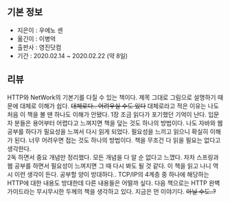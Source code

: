 ## 기본 정보
- 지은이 : 우에노 센
- 옮긴이 : 이병억
- 출판사 : 영진닷컴
- 기간 : 2020.02.14 ~ 2020.02.22 (약 8일)

## 리뷰
HTTP와 NetWork의 기본기를 다질 수 있는 책이다. 제목 그대로 그림으로 설명하기 때문에 대체로 이해가 쉽다. ~~대체로다.. 어려우실 수도 있다~~ 대체로라고 적은 이유는 나도 처음 이 책을 볼 땐 하나도 이해가 안됐다. 1장 조금 읽다가 포기했던 기억이 난다. 입문자 분들은 용어부터 어렵다고 느껴지면 책을 덮는 것도 하나의 방법이다. 나도 자바와 웹 공부를 하다가 필요성을 느껴서 다시 읽게 되었다. 필요성을 느끼고 읽으니 확실히 이해가 된다. 너무 어려우면 접는 것도 하나의 방법이다. 책을 무조건 다 읽을 필요는 없다고 생각한다. <br>
2독 하면서 중요 개념만 정리했다. 모든 개념을 다 알 순 없다고 느꼈다. 차차 스프링과 웹 공부를 하면서 필요성이 느껴지면 그 때 다시 봐도 될 것 같다. 이 책을 읽고 나니 역시 이런 생각이 든다. 공부할 양이 방대하다.. TCP/IP의 4계층 중 하나에 해당하는 HTTP에 대한 내용도 방대한데 다른 내용들은 어떨까 싶다. 다음 책으로는 HTTP 완벽 가이드라는 무시무시한 두께의 책을 생각하고 있다. 지금은 먼 이야기다. ~~아닐 수도..?~~ 
